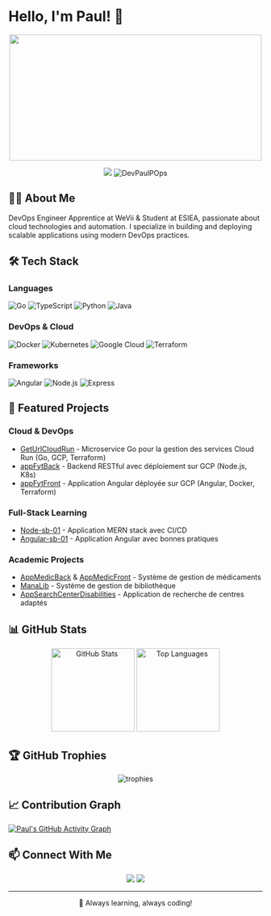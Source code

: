 # Hello, I'm Paul! 👋

<p align="center">
  <img src="https://github.com/DevPaulPOps/DevPaulPOps/blob/main/Gif/Presentation.gif" width="500" height="250">
</p>

<p align="center">
  <a href="https://www.linkedin.com/in/paul-perigault/"><img src="https://img.shields.io/badge/-Paul_Perigault-blue?style=flat-square&logo=Linkedin&logoColor=white"></a>
  <img src="https://komarev.com/ghpvc/?username=DevPaulPOps&label=Profile%20views&color=0e75b6&style=flat" alt="DevPaulPOps" />
</p>

## 👨‍💻 About Me

DevOps Engineer Apprentice at WeVii & Student at ESIEA, passionate about cloud technologies and automation. I specialize in building and deploying scalable applications using modern DevOps practices.

## 🛠️ Tech Stack

### Languages

![Go](https://img.shields.io/badge/-Go-00ADD8?style=for-the-badge&logo=go&logoColor=white)
![TypeScript](https://img.shields.io/badge/-TypeScript-3178C6?style=for-the-badge&logo=typescript&logoColor=white)
![Python](https://img.shields.io/badge/-Python-3776AB?style=for-the-badge&logo=python&logoColor=white)
![Java](https://img.shields.io/badge/-Java-007396?style=for-the-badge&logo=java&logoColor=white)

### DevOps & Cloud

![Docker](https://img.shields.io/badge/-Docker-2496ED?style=for-the-badge&logo=docker&logoColor=white)
![Kubernetes](https://img.shields.io/badge/-Kubernetes-326CE5?style=for-the-badge&logo=kubernetes&logoColor=white)
![Google Cloud](https://img.shields.io/badge/-Google_Cloud-4285F4?style=for-the-badge&logo=google-cloud&logoColor=white)
![Terraform](https://img.shields.io/badge/-Terraform-7B42BC?style=for-the-badge&logo=terraform&logoColor=white)

### Frameworks

![Angular](https://img.shields.io/badge/-Angular-DD0031?style=for-the-badge&logo=angular&logoColor=white)
![Node.js](https://img.shields.io/badge/-Node.js-339933?style=for-the-badge&logo=node.js&logoColor=white)
![Express](https://img.shields.io/badge/-Express-000000?style=for-the-badge&logo=express&logoColor=white)

## 🚀 Featured Projects

### Cloud & DevOps

- [GetUrlCloudRun](https://github.com/DevPaulPOps/GetUrlCloudRun) - Microservice Go pour la gestion des services Cloud Run (Go, GCP, Terraform)
- [appFytBack](https://github.com/DevPaulPOps/appFytBack) - Backend RESTful avec déploiement sur GCP (Node.js, K8s)
- [appFytFront](https://github.com/DevPaulPOps/appFytFront) - Application Angular déployée sur GCP (Angular, Docker, Terraform)

### Full-Stack Learning

- [Node-sb-01](https://github.com/DevPaulPOps/Node-sb-01) - Application MERN stack avec CI/CD
- [Angular-sb-01](https://github.com/DevPaulPOps/Angular-sb-01) - Application Angular avec bonnes pratiques

### Academic Projects

- [AppMedicBack](https://github.com/DevPaulPOps/AppMedicBack) & [AppMedicFront](https://github.com/DevPaulPOps/AppMedicFront) - Système de gestion de médicaments
- [ManaLib](https://github.com/DevPaulPOps/ManaLib) - Système de gestion de bibliothèque
- [AppSearchCenterDisabilities](https://github.com/DevPaulPOps/AppSearchCenterDisabilities) - Application de recherche de centres adaptés

## 📊 GitHub Stats

<p align="center">
  <img src="https://github-readme-stats.vercel.app/api?username=DevPaulPOps&show_icons=true&theme=radical" alt="GitHub Stats" height="165"/>
  <img src="https://github-readme-stats.vercel.app/api/top-langs/?username=DevPaulPOps&layout=compact&theme=radical" alt="Top Languages" height="165"/>
</p>

## 🏆 GitHub Trophies

<p align="center">
  <img src="https://github-profile-trophy.vercel.app/?username=DevPaulPOps&theme=darkhub&column=7" alt="trophies"/>
</p>

## 📈 Contribution Graph

[![Paul's GitHub Activity Graph](https://github-readme-activity-graph.vercel.app/graph?username=DevPaulPOps&theme=react-dark)](https://github.com/ashutosh00710/github-readme-activity-graph)

## 📫 Connect With Me

<p align="center">
  <a href="https://www.linkedin.com/in/paul-perigault/"><img src="https://img.shields.io/badge/LinkedIn-%230077B5.svg?style=for-the-badge&logo=linkedin&logoColor=white"/></a>
  <a href="https://github.com/DevPaulPOps"><img src="https://img.shields.io/badge/GitHub-%23121011.svg?style=for-the-badge&logo=github&logoColor=white"/></a>
</p>

---

<p align="center">🚀 Always learning, always coding!</p>
